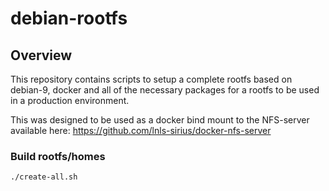 debian-rootfs
===============================

Overview
--------

This repository contains scripts to setup a complete rootfs based on
debian-9, docker and all of the necessary packages for a rootfs to be
used in a production environment.

This was designed to be used as a docker bind mount to the
NFS-server available here: https://github.com/lnls-sirius/docker-nfs-server

### Build rootfs/homes

    ./create-all.sh
